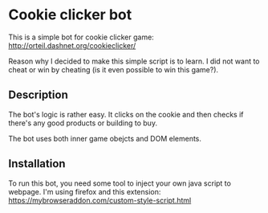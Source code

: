# Cookie clicker bot
This is a simple bot for cookie clicker game: http://orteil.dashnet.org/cookieclicker/

Reason why I decided to make this simple script is to learn. I did not want to cheat
or win by cheating (is it even possible to win this game?).

## Description
The bot's logic is rather easy. It clicks on the cookie and then checks if there's any good products or building to buy.

The bot uses both inner game obejcts and DOM elements.

## Installation
To run this bot, you need some tool to inject your own java script to webpage. 
I'm using firefox and this extension: https://mybrowseraddon.com/custom-style-script.html
